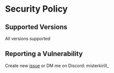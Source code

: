 # Security Policy

## Supported Versions

All versions supported

## Reporting a Vulnerability

Create new [issue](https://github.com/centerdash/centercore/issues) or DM me on Discord: misterkirill_
